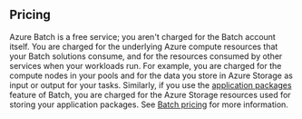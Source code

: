 ## Pricing

Azure Batch is a free service; you aren't charged for the Batch account itself. You are charged for the underlying Azure compute resources that your Batch solutions consume, and for the resources consumed by other services when your workloads run. For example, you are charged for the compute nodes in your pools and for the data you store in Azure Storage as input or output for your tasks. Similarly, if you use the [application packages](../articles/batch/batch-application-packages.md) feature of Batch, you are charged for the Azure Storage resources used for storing your application packages. See [Batch pricing](https://azure.microsoft.com/pricing/details/batch/) for more information.
